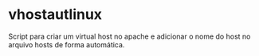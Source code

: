 # vhostautlinux
Script para criar um virtual host no apache e adicionar o nome do host no arquivo hosts de forma automática.
